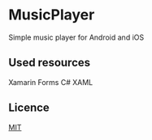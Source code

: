 # MusicPlayer 
 
Simple music player for Android and iOS 
 
## Used resources 
 
 Xamarin Forms
 C# 
 XAML 
 
## Licence 
 
 [MIT](https://choosealicense.com/licenses/mit/)




